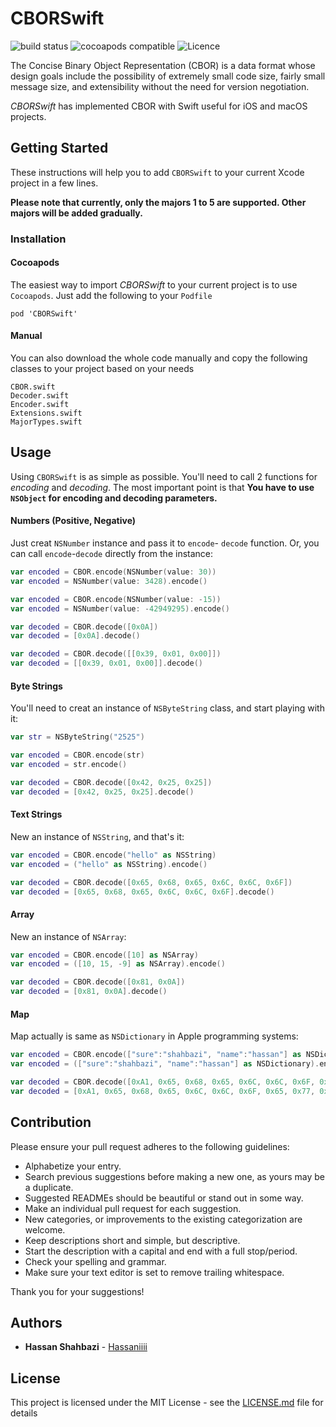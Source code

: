 # CBORSwift
![build status](https://travis-ci.org/Hassaniiii/CBORSwift.svg?branch=master)
![cocoapods compatible](https://img.shields.io/badge/Cocoapods-compatible-4BC51D.svg?style=flat)
![Licence](https://img.shields.io/github/license/Hassaniiii/CBORSwift.svg)

The Concise Binary Object Representation (CBOR) is a data format whose design goals include the possibility of extremely small code size, fairly small message size, and extensibility without the need for version negotiation.

*CBORSwift* has implemented CBOR with Swift useful for iOS and macOS projects.

## Getting Started
These instructions will help you to add `CBORSwift` to your current Xcode project in a few lines.

**Please note that currently, only the majors 1 to 5 are supported. Other majors will be added gradually.** 

### Installation
#### Cocoapods
The easiest way to import *CBORSwift* to your current project is to use `Cocoapods`. Just add the following to your `Podfile`

`pod 'CBORSwift'`

#### Manual
You can also download the whole code manually and copy the following classes to your project based on your needs
```
CBOR.swift
Decoder.swift
Encoder.swift
Extensions.swift
MajorTypes.swift
```
## Usage
Using `CBORSwift` is as simple as possible. You'll need to call 2 functions for *encoding* and *decoding*. The most important point is that **You have to use `NSObject` for encoding and decoding parameters.**

#### Numbers (Positive, Negative)
Just creat `NSNumber` instance and pass it to `encode`- `decode` function. Or, you can call `encode`-`decode` directly from the instance:

```swift
var encoded = CBOR.encode(NSNumber(value: 30))
var encoded = NSNumber(value: 3428).encode()

var encoded = CBOR.encode(NSNumber(value: -15))
var encoded = NSNumber(value: -42949295).encode()

var decoded = CBOR.decode([0x0A])
var decoded = [0x0A].decode()

var decoded = CBOR.decode([[0x39, 0x01, 0x00]])
var decoded = [[0x39, 0x01, 0x00]].decode()
```

#### Byte Strings
You'll need to creat an instance of `NSByteString` class, and start playing with it:

```swift
var str = NSByteString("2525")

var encoded = CBOR.encode(str)
var encoded = str.encode()

var decoded = CBOR.decode([0x42, 0x25, 0x25])
var decoded = [0x42, 0x25, 0x25].decode()
```

#### Text Strings
New an instance of `NSString`, and that's it:

```swift
var encoded = CBOR.encode("hello" as NSString)
var encoded = ("hello" as NSString).encode()

var decoded = CBOR.decode([0x65, 0x68, 0x65, 0x6C, 0x6C, 0x6F])
var decoded = [0x65, 0x68, 0x65, 0x6C, 0x6C, 0x6F].decode()
```

#### Array
New an instance of `NSArray`:

```swift
var encoded = CBOR.encode([10] as NSArray)
var encoded = ([10, 15, -9] as NSArray).encode()

var decoded = CBOR.decode([0x81, 0x0A])
var decoded = [0x81, 0x0A].decode()
```

#### Map
Map actually is same as `NSDictionary`  in Apple programming systems:

```swift
var encoded = CBOR.encode(["sure":"shahbazi", "name":"hassan"] as NSDictionary)
var encoded = (["sure":"shahbazi", "name":"hassan"] as NSDictionary).encode()

var decoded = CBOR.decode([0xA1, 0x65, 0x68, 0x65, 0x6C, 0x6C, 0x6F, 0x65, 0x77, 0x6F, 0x72, 0x6C, 0x64])
var decoded = [0xA1, 0x65, 0x68, 0x65, 0x6C, 0x6C, 0x6F, 0x65, 0x77, 0x6F, 0x72, 0x6C, 0x64].decode()
```

## Contribution
Please ensure your pull request adheres to the following guidelines:

* Alphabetize your entry.
* Search previous suggestions before making a new one, as yours may be a duplicate.
* Suggested READMEs should be beautiful or stand out in some way.
* Make an individual pull request for each suggestion.
* New categories, or improvements to the existing categorization are welcome.
* Keep descriptions short and simple, but descriptive.
* Start the description with a capital and end with a full stop/period.
* Check your spelling and grammar.
* Make sure your text editor is set to remove trailing whitespace.

Thank you for your suggestions!

## Authors

* **Hassan Shahbazi** - [Hassaniiii](https://github.com/Hassaniiii)

## License
This project is licensed under the MIT License - see the [LICENSE.md](https://github.com/Hassaniiii/CBORSwift/blob/master/LICENSE.md) file for details
